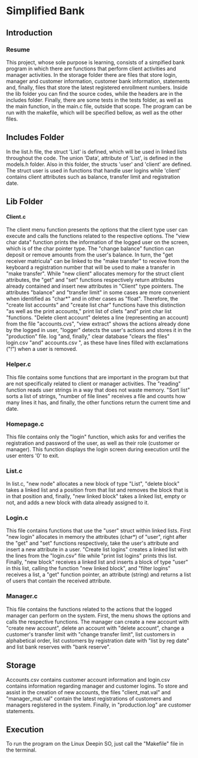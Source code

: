 # Simplified Bank


## Introduction

### Resume

This project, whose sole purpose is learning, consists of a simpified bank program in which there are  functions that perform client activities and manager activities. In the storage folder there are files  that store login, manager and customer information, customer bank information, statements and, finally,  files that store the latest registered enrollment numbers. Inside the lib folder you can find the source  codes, while the headers are in the includes folder. Finally, there are some tests in the tests folder, as well as the main function, in the main.c file, outside that scope. The program can be run with the  makefile, which will be specified bellow, as well as the other files.

## Includes Folder

In the list.h file, the struct 'List' is defined, which will be used in linked lists throughout the code. The union 'Data', attribute of 'List', is defined in the models.h folder. Also in this folder, the structs 'user' and 'client' are defined. The struct user is used in functions that handle user logins while 'client' contains client attributes such as balance, transfer limit and registration date.

## Lib Folder

#### Client.c

The client menu function presents the options that the client type user can execute and calls the functions related to the respective options. The "view char data" function prints the information of the logged user on the screen, which is of the char pointer type. The "change balance" function can deposit or remove amounts from the user's balance. In turn, the "get receiver matricula" can be linked to the "make transfer" to receive from the keyboard a registration number that will be used to make a transfer in "make transfer". While "new client" allocates memory for the struct client attributes, the "get" and "set" functions respectively return attributes already contained and insert new attributes in "Client" type pointers. The attributes "balance" and "transfer limit" in some cases are more convenient when identified as "char*" and in other cases as "float". Therefore, the "create list accounts" and "create list char" functions have this distinction "as well as the print accounts," print list of cliets "and" print char list "functions. "Delete client account" deletes a line (representing an account) from the file "accounts.cvs", "view extract" shows the actions already done by the logged in user, "logger" detects the user's actions and stores it in the "production" file. log "and, finally," clear database "clears the files" login.csv "and" accounts.csv ", as these have lines filled with exclamations ("!") when a user is removed.                             

### Helper.c

This file contains some functions that are important in the program but that are not specifically related to client or manager activities. The "reading" function reads user strings in a way that does not waste memory. "Sort list" sorts a list of strings, "number of file lines" receives a file and counts how many lines it has, and finally, the other functions return the current time and date.

### Homepage.c

This file contains only the "login" function, which asks for and verifies the registration and password of the user, as well as their role (customer or manager). This function displays the login screen during execution until the user enters '0' to exit.

### List.c

In list.c, "new node" allocates a new block of type "List", "delete block" takes a linked list and a position from that list and removes the block that is in that position and, finally, "new linked block" takes a linked list, empty or not, and adds a new block with data already assigned to it.

### Login.c

This file contains functions that use the "user" struct within linked lists. First "new login" allocates in memory the attributes (char*) of "user", right after the "get" and "set" functions respectively, take the user's attribute and insert a new attribute in a user. "Create list logins" creates a linked list with the lines from the "login.csv" file while "print list logins" prints this list. Finally, "new block" receives a linked list and inserts a block of type "user" in this list, calling the function "new linked block", and "filter logins" receives a list, a "get" function pointer, an attribute (string) and returns a list of users that contain the received attribute.

### Manager.c

This file contains the functions related to the actions that the logged manager can perform on the system. First, the menu shows the options and calls the respective functions. The manager can create a new account with "create new account", delete an account with "delete account", change a customer's transfer limit with "change transfer limit", list customers in alphabetical order, list customers by registration date with "list by reg date" and list bank reserves with "bank reserve".

## Storage


Accounts.csv contains customer account information and login.csv contains information regarding manager and customer logins. To store and assist in the creation of new accounts, the files "client_mat.val" and "manager_mat.val" contain the latest registrations of customers and managers registered in the system. Finally, in "production.log" are customer statements.

## Execution


To run the program on the Linux Deepin SO, just call the "Makefile" file in the terminal.
